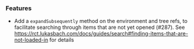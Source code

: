 ### Features
- Add a `expandSubsequently` method on the environment and tree refs, to facilitate searching through items that are not yet opened (#287). See https://rct.lukasbach.com/docs/guides/search#finding-items-that-are-not-loaded-in for details
